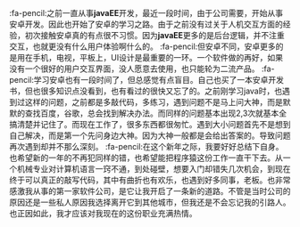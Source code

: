 :fa-pencil:之前一直从事**javaEE**开发，最近一段时间，由于公司需要，开始从事安卓开发。因此也开始了安卓的学习之路。由于之前没有过关于人机交互方面的经验，初次接触安卓真的有点很不习惯。因为**javaEE**更多的是后台逻辑，并不注重交互，也就更没有什么用户体验啊什么的。
:fa-pencil:但安卓不同，安卓更多的是用在手机，电视，平板上，UI设计是最重要的一环。一个软件做的再好，如果没有一个很好的用户交互界面，没人愿意去使用，也只能轮为二流产品。
:fa-pencil:学习安卓也有一段时间了，但总感觉有点盲目。自己也买了一本安卓开发书，但也很多知识点没看到，也有看过的很快又忘了的。之前刚学习java时，也遇到过这样的问题，之前都是多敲代码，多练习，遇到问题不是马上问大神，而是默默的查找百度，谷歌，总会找到解决办法。而同样的问题基本出现2,3次就基本全搞清楚并记住了。而现在工作了，很多东西都很匆忙。遇到大小问题首先不是想到自己解决，而是第一个先问身边大神。因为大神一般都是会给出答案的。导致问题再次遇到却并不那么深刻。
:fa-pencil:在这个新年之际，我要好好总结下自身。也希望新的一年的不再犯同样的错，也希望能把程序猿这份工作一直干下去。从一个机械专业对计算机语言一窍不通，到处碰壁，想要入门却错失几次机会，到现在终于可以真正的敲写代码，其中有曲折也有欢乐，也遇到好多同事，老板。也非常感激我从事的第一家软件公司，是它让我开启了一条新的道路。不管是当时公司的原因还是一些私人原因我选择离开它到其他城市，但我还是不会忘记我的引路人。也正因如此，我才应该对我现在的这份职业充满热情。
